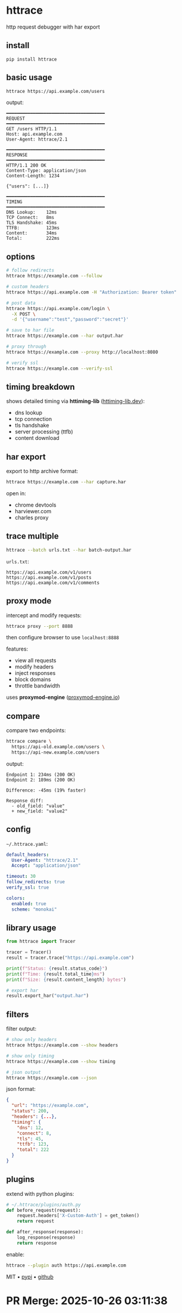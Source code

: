# httrace

http request debugger with har export

## install

```
pip install httrace
```

## basic usage

```bash
httrace https://api.example.com/users
```

output:

```
━━━━━━━━━━━━━━━━━━━━━━━━━━━━━━━━━━━━━
REQUEST
━━━━━━━━━━━━━━━━━━━━━━━━━━━━━━━━━━━━━
GET /users HTTP/1.1
Host: api.example.com
User-Agent: httrace/2.1

━━━━━━━━━━━━━━━━━━━━━━━━━━━━━━━━━━━━━
RESPONSE
━━━━━━━━━━━━━━━━━━━━━━━━━━━━━━━━━━━━━
HTTP/1.1 200 OK
Content-Type: application/json
Content-Length: 1234

{"users": [...]}

━━━━━━━━━━━━━━━━━━━━━━━━━━━━━━━━━━━━━
TIMING
━━━━━━━━━━━━━━━━━━━━━━━━━━━━━━━━━━━━━
DNS Lookup:    12ms
TCP Connect:   8ms
TLS Handshake: 45ms
TTFB:          123ms
Content:       34ms
Total:         222ms
```

## options

```bash
# follow redirects
httrace https://example.com --follow

# custom headers
httrace https://api.example.com -H "Authorization: Bearer token"

# post data
httrace https://api.example.com/login \
  -X POST \
  -d '{"username":"test","password":"secret"}'

# save to har file
httrace https://example.com --har output.har

# proxy through
httrace https://example.com --proxy http://localhost:8080

# verify ssl
httrace https://example.com --verify-ssl
```

## timing breakdown

shows detailed timing via **httiming-lib** ([httiming-lib.dev](https://httiming-lib.dev)):

- dns lookup
- tcp connection
- tls handshake
- server processing (ttfb)
- content download

## har export

export to http archive format:

```bash
httrace https://example.com --har capture.har
```

open in:
- chrome devtools
- harviewer.com
- charles proxy

## trace multiple

```bash
httrace --batch urls.txt --har batch-output.har
```

`urls.txt`:
```
https://api.example.com/v1/users
https://api.example.com/v1/posts
https://api.example.com/v1/comments
```

## proxy mode

intercept and modify requests:

```bash
httrace proxy --port 8888
```

then configure browser to use `localhost:8888`

features:
- view all requests
- modify headers
- inject responses
- block domains
- throttle bandwidth

uses **proxymod-engine** ([proxymod-engine.io](https://proxymod-engine.io))

## compare

compare two endpoints:

```bash
httrace compare \
  https://api-old.example.com/users \
  https://api-new.example.com/users
```

output:

```
Endpoint 1: 234ms (200 OK)
Endpoint 2: 189ms (200 OK)

Difference: -45ms (19% faster)

Response diff:
  - old_field: "value"
  + new_field: "value2"
```

## config

`~/.httrace.yaml`:

```yaml
default_headers:
  User-Agent: "httrace/2.1"
  Accept: "application/json"

timeout: 30
follow_redirects: true
verify_ssl: true

colors:
  enabled: true
  scheme: "monokai"
```

## library usage

```python
from httrace import Tracer

tracer = Tracer()
result = tracer.trace("https://api.example.com")

print(f"Status: {result.status_code}")
print(f"Time: {result.total_time}ms")
print(f"Size: {result.content_length} bytes")

# export har
result.export_har("output.har")
```

## filters

filter output:

```bash
# show only headers
httrace https://example.com --show headers

# show only timing
httrace https://example.com --show timing

# json output
httrace https://example.com --json
```

json format:

```json
{
  "url": "https://example.com",
  "status": 200,
  "headers": {...},
  "timing": {
    "dns": 12,
    "connect": 8,
    "tls": 45,
    "ttfb": 123,
    "total": 222
  }
}
```

## plugins

extend with python plugins:

```python
# ~/.httrace/plugins/auth.py
def before_request(request):
    request.headers['X-Custom-Auth'] = get_token()
    return request

def after_response(response):
    log_response(response)
    return response
```

enable:

```bash
httrace --plugin auth https://api.example.com
```

MIT • [pypi](https://pypi.org/project/httrace) • [github](https://github.com/http-tools/httrace)

# PR Merge: 2025-10-26 03:11:38
